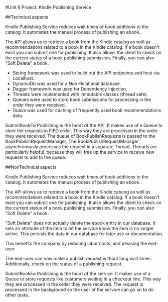#Unit 6 Project: Kindle Publishing Service

##Technical aspects

Kindle Publishing Service reduces wait times of book additions to the catalog. It automates the manual 
process of publishing an ebook.

The API allows us to retrieve a book from the Kindle catalog as well as recommendations related to a 
book in the Kindle catalog. If a book doesn't exist you can submit one for publishing. It also allows
the client to check on the current status of a book publishing submission. Finally, you can also
"Soft Delete" a book.

* Spring framework was used to build out the API endpoints and host via Localhost.
* DynamoDb was used for a Non-Relational database.
* Dagger framework was used for Dependency Injection.
* Threads were implemented with immutable classes (thread safe).
* Queues were used to store book submissions for processing in the order they were received. 
* Guava was used for caching of frequently used book recommendations data.

SubmitBookForPublishing is the heart of the API. It makes use of a Queue to store the requests in FIFO order.
This way they are processed in the order they were received. The queue of BookPublishRequests is passed to the 
BookPublishRequestManager. The BookPublishRequestManager asynchronously processes the request in a separate
Thread. Threads are particularly helpful, because they will free up the service to receive new requests to add 
to the queue.

##NonTechnical aspects

Kindle Publishing Service reduces wait times of book additions to the catalog. It automates the manual
process of publishing an ebook.

The API allows us to retrieve a book from the Kindle catalog as well as recommendations related to a
book in the Kindle catalog. If a book doesn't exist you can submit one for publishing. It also allows
the client to check on the current status of a book publishing submission. Finally, you can also
"Soft Delete" a book.

"Soft Delete" does not actually delete the ebook entry in our database. It sets an attribute of the item to let
the service know the item is no longer active. This persists the data in our database for later use or documentation.

This benefits the company by reducing labor costs, and pleasing the end-user.

The end-user can now make a publish request without long wait times. Additionally, check on the status of a publishing 
request.

SubmitBookForPublishing is the heart of the service. It makes use of a Queue to store requests 
like customers waiting in a checkout line. This way they are processed in the order they were received. The request is 
processed in the background so the user of the service can go on to do other tasks.



